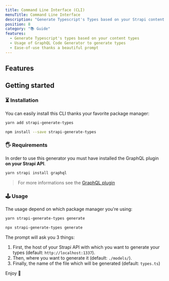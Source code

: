 ```yaml
---
title: Command Line Interface (CLI)
menuTitle: Command Line Interface
description: "Generate Typescript's Types based on your Strapi content types. 📚"
position: 8
category: "📚 Guide"
features:
  - Generate Typescript's types based on your content types
  - Usage of GraphQL Code Generator to generate types
  - Ease-of-use thanks a beautiful prompt
---
```


## Features

<d-list :items="features"></d-list>

## Getting started

### ⏳ Installation

You can easily install this CLI thanks your favorite package manager:

<d-code-group>
  <d-code-block label="Yarn" active>

  ```bash
  yarn add strapi-generate-types
  ```

  </d-code-block>
  <d-code-block label="NPM">

  ```bash
  npm install --save strapi-generate-types
  ```

  </d-code-block>
</d-code-group>

### 🖐 Requirements

In order to use this generator you must have installed the GraphQL plugin **on your Strapi API**.

```bash
yarn strapi install graphql
```
> For more informations see the [GraphQL plugin](https://strapi.io/documentation/developer-docs/latest/development/plugins/graphql.html) 

### 🕹 Usage
The usage depend on which package manager you're using:

<d-code-group>
  <d-code-block label="Yarn" active>

  ```bash
  yarn strapi-generate-types generate
  ```

  </d-code-block>
  <d-code-block label="NPM">

  ```bash
  npx strapi-generate-types generate
  ```

  </d-code-block>
</d-code-group>

The prompt will ask you 3 things:
  1. First, the host of your Strapi API with which you want to generate your types (default: `http://localhost:1337`).
  2. Then, where you want to generate it (default: `./models/`).
  3. Finally, the name of the file which will be generated (default: `types.ts`)

Enjoy 🎉